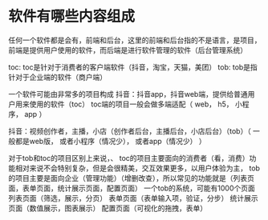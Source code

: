 # 软件有哪些内容组成

任何一个软件都是会有，前端和后台，这里的前端和后台指的不是语言，是项目，前端是提供用户使用的软件，而后端是进行软件管理的软件（后台管理系统）

toc: toc是针对于消费者的客户端软件（抖音，淘宝，天猫，美团）
tob: tob是指针对于企业端的软件（商户端）

一个软件可能由非常多的项目构成
抖音：抖音app，抖音web端，提供给普通用户用来使用的软件（toc）
toc端的项目一般会做多端适配（
  web，
  h5，
  小程序，
  app
）


抖音：视频创作者，主播，小店（创作者后台，主播后台，小店后台）（tob）（
  一般都是web版，
  或者小程序（情况少），
  或者app（情况少）
）

对于tob和toc的项目区别上来说，、
  toc的项目主要面向的消费者（看，消费）功能相对来说不会特别复杂，但是会很精美，交互效果更多，以用户体验为主，
  tob的项目主要是面向企业（管理功能）（增删改查），所以常见的功能就是（列表页面，表单页面，统计展示页面，配置页面）
  一个tob的系统，可能有1000个页面
  列表页面（筛选，展示，分页）
  表单页面（表单输入项，验证，分步）
  统计展示页面（数值展示，图表展示）
  配置页面（可视化的拖拽，表单）




